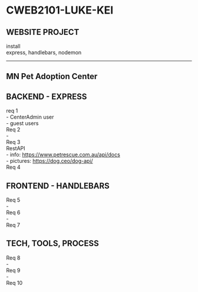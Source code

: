 # CWEB2101-LUKE-KEI  
## WEBSITE PROJECT  
  
install  
express, handlebars, nodemon  
  
-------------------------------------------------------------------------------------------------------------------------------  
MN Pet Adoption Center  
-------------------------------------------------------------------------------------------------------------------------------  
## BACKEND - EXPRESS
  
req 1   
	- CenterAdmin user  
	- guest users  
Req 2  
	-  
Req 3  
	RestAPI   
	- info: https://www.petrescue.com.au/api/docs  
	- pictures: https://dog.ceo/dog-api/  
Req 4  


## FRONTEND - HANDLEBARS
  
Req 5  
	-  
Req 6  
	-  
Req 7  

  
## TECH, TOOLS, PROCESS  
  
Req 8  
	-  
Req 9  
	-  
Req 10  

  
  
